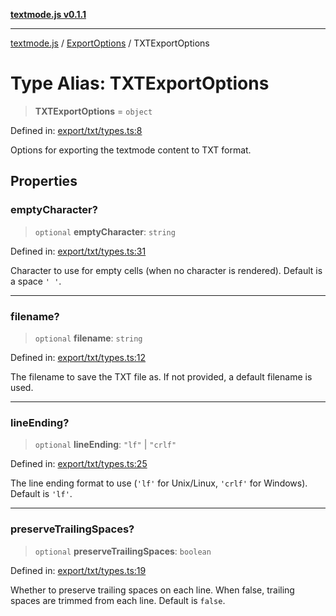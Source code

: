 [**textmode.js v0.1.1**](../../../../README.md)

***

[textmode.js](../../../../README.md) / [ExportOptions](../README.md) / TXTExportOptions

# Type Alias: TXTExportOptions

> **TXTExportOptions** = `object`

Defined in: [export/txt/types.ts:8](https://github.com/humanbydefinition/textmode.js-dev/blob/a65ef74f9f1cec2f9aa76c00793fa738c0824751/src/export/txt/types.ts#L8)

Options for exporting the textmode content to TXT format.

## Properties

### emptyCharacter?

> `optional` **emptyCharacter**: `string`

Defined in: [export/txt/types.ts:31](https://github.com/humanbydefinition/textmode.js-dev/blob/a65ef74f9f1cec2f9aa76c00793fa738c0824751/src/export/txt/types.ts#L31)

Character to use for empty cells (when no character is rendered).
Default is a space `' '`.

***

### filename?

> `optional` **filename**: `string`

Defined in: [export/txt/types.ts:12](https://github.com/humanbydefinition/textmode.js-dev/blob/a65ef74f9f1cec2f9aa76c00793fa738c0824751/src/export/txt/types.ts#L12)

The filename to save the TXT file as. If not provided, a default filename is used.

***

### lineEnding?

> `optional` **lineEnding**: `"lf"` \| `"crlf"`

Defined in: [export/txt/types.ts:25](https://github.com/humanbydefinition/textmode.js-dev/blob/a65ef74f9f1cec2f9aa76c00793fa738c0824751/src/export/txt/types.ts#L25)

The line ending format to use (`'lf'` for Unix/Linux, `'crlf'` for Windows).
Default is `'lf'`.

***

### preserveTrailingSpaces?

> `optional` **preserveTrailingSpaces**: `boolean`

Defined in: [export/txt/types.ts:19](https://github.com/humanbydefinition/textmode.js-dev/blob/a65ef74f9f1cec2f9aa76c00793fa738c0824751/src/export/txt/types.ts#L19)

Whether to preserve trailing spaces on each line.
When false, trailing spaces are trimmed from each line.
Default is `false`.
